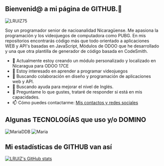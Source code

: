 ## Bienvenid@ a mi página de GITHUB.👋
![LRUIZ75](https://media.licdn.com/dms/image/v2/C4D16AQGFAddvtzwLEw/profile-displaybackgroundimage-shrink_350_1400/profile-displaybackgroundimage-shrink_350_1400/0/1589441419311?e=1732752000&v=beta&t=Tsa1b9UdhEPYpEnkcttyOjAK0X1aWyeVGRrRGmf5I0o)

Soy un programador senior de nacioanalidad Nicaragüense.
Me apasiona la programación y los videojuegos de computadora como PUBG.
En mis repositorios encontrarás código más que todo orientado a aplicaciones WEB y API's basadas en JavaScript, Módulos de ODOO que he desarrollado y una que otra plantilla de generador de código basada en CodeSmith.

- 🔭 Actualmente estoy creando un módulo personalizado y localizado en Nicaragua para ODOO 17CE 
- 🌱 Estoy interesado en aprender a programar videojuegos
- 👯 Buscando colaboración en diseño y programación de aplicaciones web y API.  
- 🤔 Buscando ayuda para mejorar el nivel de Inglés.
- 💬 Preguntame lo que gustes, trataré de responder si está en mis capacidades.
- 📫 Cómo puedes contactarme: [Mis contactos y redes sociales](https://linktr.ee/MRDEVEX)

## Algunas TECNOLOGÍAS que uso y/o DOMINO ##

 ![MariaDDB](https://img.shields.io/badge/MariaDB-003545?style=for-the-badge&logo=mariadb&logoColor=white) ![Maria](https://img.shields.io/badge/MariaDB-003545?style=for-the-badge&logo=mariadb&logoColor=white)
 
## Mi estadísticas de GITHUB van así ##
[![LRUIZ's GitHub stats](https://github-readme-stats.vercel.app/api?username=LRUIZ75)](https://github.com/LRUIZ75/github-readme-stats)
